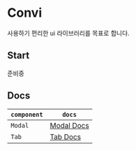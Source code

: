 # Convi
사용하기 편리한 ui 라이브러리를 목표로 합니다.

## Start
준비중

## Docs
|`component`|`docs`|
|---|---|
|`Modal`|[Modal Docs](https://github.com/DoMyBestFor/convi/tree/master/src/documents/modal)
|`Tab`|[Tab Docs](https://github.com/DoMyBestFor/convi/tree/master/src/documents/tab)
